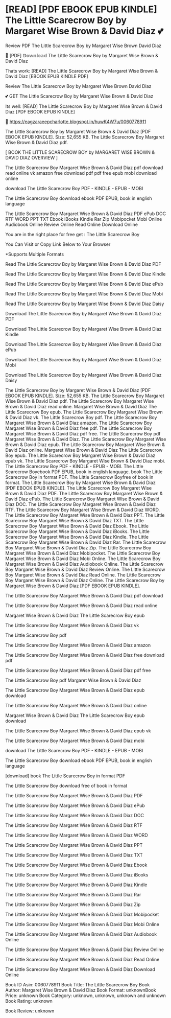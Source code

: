 # [READ] [PDF EBOOK EPUB KINDLE] The Little Scarecrow Boy by  Margaret Wise Brown &  David Diaz 💕
Review PDF The Little Scarecrow Boy by Margaret Wise Brown David Diaz

📝 [PDF] 𝔻𝕠𝕨𝕟𝕝𝕠𝕒𝕕 The Little Scarecrow Boy by Margaret Wise Brown & David Diaz

Thats work: [READ] The Little Scarecrow Boy by Margaret Wise Brown & David Diaz [EBOOK EPUB KINDLE PDF]


Review The Little Scarecrow Boy by Margaret Wise Brown David Diaz

💕 GET The Little Scarecrow Boy by Margaret Wise Brown & David Diaz

Its well: [READ] The Little Scarecrow Boy by Margaret Wise Brown & David Diaz [PDF EBOOK EPUB KINDLE]



📢 https://eagzaraeepcharlotte.blogspot.in/huwK4W7u/0060778911



The Little Scarecrow Boy by Margaret Wise Brown & David Diaz [PDF EBOOK EPUB KINDLE]. Size: 52,655 KB. The Little Scarecrow Boy Margaret Wise Brown & David Diaz pdf.

[ BOOK THE LITTLE SCARECROW BOY by MARGARET WISE BROWN & DAVID DIAZ OVERVIEW ]

The Little Scarecrow Boy Margaret Wise Brown & David Diaz pdf download read online vk amazon free download pdf pdf free epub mobi download online

download The Little Scarecrow Boy PDF - KINDLE - EPUB - MOBI

The Little Scarecrow Boy download ebook PDF EPUB, book in english language

The Little Scarecrow Boy Margaret Wise Brown & David Diaz PDF ePub DOC RTF WORD PPT TXT Ebook iBooks Kindle Rar Zip Mobipocket Mobi Online Audiobook Online Review Online Read Online Download Online

You are in the right place for free get : The Little Scarecrow Boy

You Can Visit or Copy Link Below to Your Browser

*Supports Multiple Formats

Read The Little Scarecrow Boy by Margaret Wise Brown & David Diaz PDF

Read The Little Scarecrow Boy by Margaret Wise Brown & David Diaz Kindle

Read The Little Scarecrow Boy by Margaret Wise Brown & David Diaz ePub

Read The Little Scarecrow Boy by Margaret Wise Brown & David Diaz Mobi

Read The Little Scarecrow Boy by Margaret Wise Brown & David Diaz Daisy

Download The Little Scarecrow Boy by Margaret Wise Brown & David Diaz PDF

Download The Little Scarecrow Boy by Margaret Wise Brown & David Diaz Kindle

Download The Little Scarecrow Boy by Margaret Wise Brown & David Diaz ePub

Download The Little Scarecrow Boy by Margaret Wise Brown & David Diaz Mobi

Download The Little Scarecrow Boy by Margaret Wise Brown & David Diaz Daisy

The Little Scarecrow Boy by Margaret Wise Brown & David Diaz [PDF EBOOK EPUB KINDLE]. Size: 52,655 KB. The Little Scarecrow Boy Margaret Wise Brown & David Diaz pdf. The Little Scarecrow Boy Margaret Wise Brown & David Diaz read online. Margaret Wise Brown & David Diaz The Little Scarecrow Boy epub. The Little Scarecrow Boy Margaret Wise Brown & David Diaz vk. The Little Scarecrow Boy pdf. The Little Scarecrow Boy Margaret Wise Brown & David Diaz amazon. The Little Scarecrow Boy Margaret Wise Brown & David Diaz free pdf. The Little Scarecrow Boy Margaret Wise Brown & David Diaz pdf free. The Little Scarecrow Boy pdf Margaret Wise Brown & David Diaz. The Little Scarecrow Boy Margaret Wise Brown & David Diaz epub. The Little Scarecrow Boy Margaret Wise Brown & David Diaz online. Margaret Wise Brown & David Diaz The Little Scarecrow Boy epub. The Little Scarecrow Boy Margaret Wise Brown & David Diaz epub vk. The Little Scarecrow Boy Margaret Wise Brown & David Diaz mobi. The Little Scarecrow Boy PDF - KINDLE - EPUB - MOBI. The Little Scarecrow Boyebook PDF EPUB, book in english language. book The Little Scarecrow Boy in format PDF. The Little Scarecrow Boyfree of book in format. The Little Scarecrow Boy by Margaret Wise Brown & David Diaz [PDF EBOOK EPUB KINDLE]. The Little Scarecrow Boy Margaret Wise Brown & David Diaz PDF. The Little Scarecrow Boy Margaret Wise Brown & David Diaz ePub. The Little Scarecrow Boy Margaret Wise Brown & David Diaz DOC. The Little Scarecrow Boy Margaret Wise Brown & David Diaz RTF. The Little Scarecrow Boy Margaret Wise Brown & David Diaz WORD. The Little Scarecrow Boy Margaret Wise Brown & David Diaz PPT. The Little Scarecrow Boy Margaret Wise Brown & David Diaz TXT. The Little Scarecrow Boy Margaret Wise Brown & David Diaz Ebook. The Little Scarecrow Boy Margaret Wise Brown & David Diaz iBooks. The Little Scarecrow Boy Margaret Wise Brown & David Diaz Kindle. The Little Scarecrow Boy Margaret Wise Brown & David Diaz Rar. The Little Scarecrow Boy Margaret Wise Brown & David Diaz Zip. The Little Scarecrow Boy Margaret Wise Brown & David Diaz Mobipocket. The Little Scarecrow Boy Margaret Wise Brown & David Diaz Mobi Online. The Little Scarecrow Boy Margaret Wise Brown & David Diaz Audiobook Online. The Little Scarecrow Boy Margaret Wise Brown & David Diaz Review Online. The Little Scarecrow Boy Margaret Wise Brown & David Diaz Read Online. The Little Scarecrow Boy Margaret Wise Brown & David Diaz Online. The Little Scarecrow Boy by Margaret Wise Brown & David Diaz [PDF EBOOK EPUB KINDLE].

The Little Scarecrow Boy Margaret Wise Brown & David Diaz pdf download

The Little Scarecrow Boy Margaret Wise Brown & David Diaz read online

Margaret Wise Brown & David Diaz The Little Scarecrow Boy epub

The Little Scarecrow Boy Margaret Wise Brown & David Diaz vk

The Little Scarecrow Boy pdf

The Little Scarecrow Boy Margaret Wise Brown & David Diaz amazon

The Little Scarecrow Boy Margaret Wise Brown & David Diaz free download pdf

The Little Scarecrow Boy Margaret Wise Brown & David Diaz pdf free

The Little Scarecrow Boy pdf Margaret Wise Brown & David Diaz

The Little Scarecrow Boy Margaret Wise Brown & David Diaz epub download

The Little Scarecrow Boy Margaret Wise Brown & David Diaz online

Margaret Wise Brown & David Diaz The Little Scarecrow Boy epub download

The Little Scarecrow Boy Margaret Wise Brown & David Diaz epub vk

The Little Scarecrow Boy Margaret Wise Brown & David Diaz mobi

download The Little Scarecrow Boy PDF - KINDLE - EPUB - MOBI

The Little Scarecrow Boy download ebook PDF EPUB, book in english language

[download] book The Little Scarecrow Boy in format PDF

The Little Scarecrow Boy download free of book in format

The Little Scarecrow Boy Margaret Wise Brown & David Diaz PDF

The Little Scarecrow Boy Margaret Wise Brown & David Diaz ePub

The Little Scarecrow Boy Margaret Wise Brown & David Diaz DOC

The Little Scarecrow Boy Margaret Wise Brown & David Diaz RTF

The Little Scarecrow Boy Margaret Wise Brown & David Diaz WORD

The Little Scarecrow Boy Margaret Wise Brown & David Diaz PPT

The Little Scarecrow Boy Margaret Wise Brown & David Diaz TXT

The Little Scarecrow Boy Margaret Wise Brown & David Diaz Ebook

The Little Scarecrow Boy Margaret Wise Brown & David Diaz iBooks

The Little Scarecrow Boy Margaret Wise Brown & David Diaz Kindle

The Little Scarecrow Boy Margaret Wise Brown & David Diaz Rar

The Little Scarecrow Boy Margaret Wise Brown & David Diaz Zip

The Little Scarecrow Boy Margaret Wise Brown & David Diaz Mobipocket

The Little Scarecrow Boy Margaret Wise Brown & David Diaz Mobi Online

The Little Scarecrow Boy Margaret Wise Brown & David Diaz Audiobook Online

The Little Scarecrow Boy Margaret Wise Brown & David Diaz Review Online

The Little Scarecrow Boy Margaret Wise Brown & David Diaz Read Online

The Little Scarecrow Boy Margaret Wise Brown & David Diaz Download Online

Book ID Asin: 0060778911
Book Title: The Little Scarecrow Boy
Book Author: Margaret Wise Brown & David Diaz
Book Format: unknownBook Price: unknown
Book Category: unknown, unknown, unknown and unknown
Book Rating: unknown

Book Review: unknown
